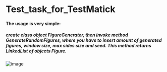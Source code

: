 # Test_task_for_TestMatick

<h4>The usage is very simple:</h4> <h5>create class object FigureGenerator, then invoke method GenerateRandomFigures, where you have to insert amount of generated figures, window size, max sides size and seed. This method returns LinkedList of objects Figure.</h5>

![image](https://github.com/user-attachments/assets/a7a9fd96-a066-4e83-872f-52fa137eec72)
